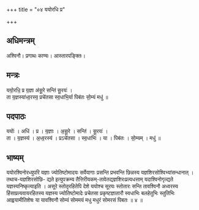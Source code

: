 +++
title = "०४ ययोरधि प्र"

+++
## अधिमन्त्रम्
अश्विनौ। प्रगाथः काण्वः। आस्तारपङ्क्तिः।

## मन्त्रः
ययो॒रधि॒ प्र य॒ज्ञा अ॑सू॒रे सन्ति॑ सू॒रयः॑ ।  
ता य॒ज्ञस्या॑ध्व॒रस्य॒ प्रचे॑तसा स्व॒धाभि॒र्या पिब॑तः सो॒म्यं मधु॑ ॥

## पदपाठः
ययोः॑ । अधि॑ । प्र । य॒ज्ञाः । अ॒सू॒रे । सन्ति॑ । सू॒रयः॑ ।  
ता । य॒ज्ञस्य॑ । अ॒ध्व॒रस्य॑ । प्रऽचे॑तसा । स्व॒धाभिः॑ । या । पिब॑तः । सो॒म्यम् । मधु॑ ॥

## भाष्यम्
ययोरश्विनोरध्युपरि यज्ञाः ज्योतिष्टोमादयः सर्वेयागाः प्रसन्ति प्रभवन्ति छिन्नस्य यज्ञशिरसोश्विभ्यांसन्धानात् । तथाच-यज्ञशिरसोछि- द्यते इत्युपक्रम्य तैत्तिरीयकम्-तावेतद्यज्ञशिरःप्रत्यधत्ताम् यदाश्विनोगृत्द्यते यज्ञस्यनिष्कृत्याइति । असूरे स्तोतृरहितेपि देशे ययोश्च सूरयः स्तोतारः सन्ति तावश्विनौ अध्वरस्य हिंसाप्रत्यवायरहितस्य यज्ञस्य ज्योतिष्टोमादेः प्रचेतसा प्रकृष्टज्ञातारौ स्वधाभिः बलहेतुभिः स्तुतिभिः आह्वयामीतिशेषः या यावश्विनौ सोम्यं सोममयं मधु मधुरं सोमरसं पिबतः ॥ ४ ॥